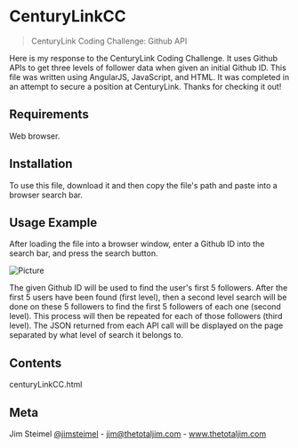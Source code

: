 # CenturyLinkCC

>CenturyLink Coding Challenge: Github API

Here is my response to the CenturyLink Coding Challenge. It uses Github APIs to get three levels of follower data when given an initial Github ID.  This file was written using AngularJS, JavaScript, and HTML.  It was completed in an attempt to secure a position at CenturyLink. Thanks for checking it out!

## Requirements

Web browser.

## Installation

To use this file, download it and then copy the file's path and paste into a browser search bar. 

## Usage Example

After loading the file into a browser window, enter a Github ID into the search bar, and press the search button.

![Picture](https://github.com/thetotaljim/CenturyLinkCC/centuryLinkAPI.png)

The given Github ID will be used to find the user's first 5 followers.  After the first 5 users have been found (first level), then a second level search will be done on these 5 followers to find the first 5 followers of each one (second level). This process will then be repeated for each of those followers (third level). The JSON returned from each API call will be displayed on the page separated by what level of search it belongs to. 

## Contents 

centuryLinkCC.html

## Meta

Jim Steimel [@jimsteimel](https://twitter.com/jimsteimel) - jim@thetotaljim.com - www.thetotaljim.com
